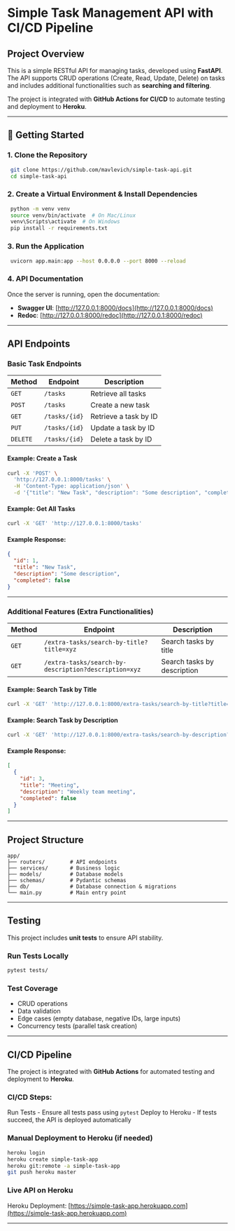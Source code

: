 # Simple Task Management API with CI/CD Pipeline

## Project Overview
This is a simple RESTful API for managing tasks, developed using **FastAPI**. The API supports CRUD operations (Create, Read, Update, Delete) on tasks and includes additional functionalities such as **searching and filtering**.

The project is integrated with **GitHub Actions for CI/CD** to automate testing and deployment to **Heroku**.

---

## 🚀 Getting Started
### **1. Clone the Repository**
```bash
 git clone https://github.com/mavlevich/simple-task-api.git
 cd simple-task-api
```

### **2. Create a Virtual Environment & Install Dependencies**
```bash
 python -m venv venv
 source venv/bin/activate  # On Mac/Linux
 venv\Scripts\activate  # On Windows
 pip install -r requirements.txt
```

### **3. Run the Application**
```bash
 uvicorn app.main:app --host 0.0.0.0 --port 8000 --reload
```

### **4. API Documentation**
Once the server is running, open the documentation:
- **Swagger UI**: [http://127.0.0.1:8000/docs](http://127.0.0.1:8000/docs)
- **Redoc**: [http://127.0.0.1:8000/redoc](http://127.0.0.1:8000/redoc)

---

## API Endpoints
### Basic Task Endpoints
| Method | Endpoint       | Description |
|--------|---------------|-------------|
| `GET`  | `/tasks`      | Retrieve all tasks |
| `POST` | `/tasks`      | Create a new task |
| `GET`  | `/tasks/{id}` | Retrieve a task by ID |
| `PUT`  | `/tasks/{id}` | Update a task by ID |
| `DELETE` | `/tasks/{id}` | Delete a task by ID |

#### Example: Create a Task
```bash
curl -X 'POST' \
  'http://127.0.0.1:8000/tasks' \
  -H 'Content-Type: application/json' \
  -d '{"title": "New Task", "description": "Some description", "completed": false}'
```

#### Example: Get All Tasks
```bash
curl -X 'GET' 'http://127.0.0.1:8000/tasks'
```

#### Example Response:
```json
{
  "id": 1,
  "title": "New Task",
  "description": "Some description",
  "completed": false
}
```

---

### Additional Features (Extra Functionalities)
| Method | Endpoint                     | Description |
|--------|------------------------------|-------------|
| `GET`  | `/extra-tasks/search-by-title?title=xyz` | Search tasks by title |
| `GET`  | `/extra-tasks/search-by-description?description=xyz` | Search tasks by description |

#### Example: Search Task by Title
```bash
curl -X 'GET' 'http://127.0.0.1:8000/extra-tasks/search-by-title?title=Meeting'
```

#### Example: Search Task by Description
```bash
curl -X 'GET' 'http://127.0.0.1:8000/extra-tasks/search-by-description?description=urgent'
```

#### Example Response:
```json
[
  {
    "id": 3,
    "title": "Meeting",
    "description": "Weekly team meeting",
    "completed": false
  }
]
```

---

## Project Structure
```
app/
├── routers/        # API endpoints
├── services/       # Business logic
├── models/         # Database models
├── schemas/        # Pydantic schemas
├── db/             # Database connection & migrations
└── main.py         # Main entry point
```

---

## Testing
This project includes **unit tests** to ensure API stability.

### **Run Tests Locally**
```bash
pytest tests/
```

### **Test Coverage**
- CRUD operations
- Data validation
- Edge cases (empty database, negative IDs, large inputs)
- Concurrency tests (parallel task creation)

---

## CI/CD Pipeline
The project is integrated with **GitHub Actions** for automated testing and deployment to **Heroku**.

### **CI/CD Steps:**
Run Tests - Ensure all tests pass using `pytest`
Deploy to Heroku - If tests succeed, the API is deployed automatically

### **Manual Deployment to Heroku (if needed)**
```bash
heroku login
heroku create simple-task-app
heroku git:remote -a simple-task-app
git push heroku master
```

### **Live API on Heroku**
Heroku Deployment: [https://simple-task-app.herokuapp.com](https://simple-task-app.herokuapp.com)

---
